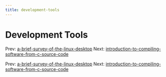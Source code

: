 ```yaml
---
title: development-tools
---
```




# Development Tools

Prev:
[a-brief-survey-of-the-linux-desktop](a-brief-survey-of-the-linux-desktop.md)
Next:
[introduction-to-compiling-software-from-c-source-code](introduction-to-compiling-software-from-c-source-code.md)

Prev:
[a-brief-survey-of-the-linux-desktop](a-brief-survey-of-the-linux-desktop.md)
Next:
[introduction-to-compiling-software-from-c-source-code](introduction-to-compiling-software-from-c-source-code.md)
